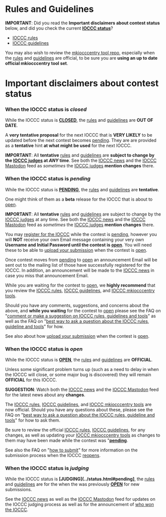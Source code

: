 # Rules and Guidelines

**IMPORTANT**: Did you read the **Important disclaimers about contest status** below,
and did you check the current **[IOCCC status](../status.html)**?

* [IOCCC rules](rules.html)
* [IOCCC guidelines](guidelines.html)

You may also wish to review the
[mkiocccentry tool repo](https://github.com/ioccc-src/mkiocccentry),
especially when the  [rules](rules.html) and [guidelines](guidelines.html)
are official, to be sure you are **using an up to date official mkiocccentry tool set**.


# Important disclaimers about contest status


### When the IOCCC status is _closed_

While the IOCCC status is **[CLOSED](../status.html#closed)**,
the [rules](rules.html) and [guidelines](guidelines.html)
are **OUT OF DATE**.

A **very tentative proposal** for the next IOCCC
that is **VERY LIKELY** to be updated before the next contest becomes [pending](../status.html#pending).
They are are provided as a **tentative** hint **at what
might be used** for the next IOCCC.

**IMPORTANT**: All **tentative** [rules](rules.html) and [guidelines](guidelines.html)
are **subject to change by the [IOCCC judges](../judges.html) at _ANY_ time**.
See both the [IOCCC news](../news.html) and the [IOCCC
Mastodon](https://fosstodon.org/@ioccc) feed as _sometimes_ the
[IOCCC judges](../judges.html) **mention changes** there.


### When the IOCCC status is _pending_

While the IOCCC status is **[PENDING](../status.html#pending)**,
the [rules](rules.html) and [guidelines](guidelines.html) are **tentative**.

One might think of them as a **beta** release for the IOCCC
that is about to [open](../status.html#open).

**IMPORTANT**: All **tentative** [rules](rules.html) and [guidelines](guidelines.html)
are subject to change by the [IOCCC judges](../judges.html) at any time.
See both the [IOCCC news](../news.html) and the [IOCCC
Mastodon](https://fosstodon.org/@ioccc) feed as _sometimes_ the
[IOCCC judges](../judges.html) **mention changes** there.

You may [register for the IOCCC](register.html) while the contest is [pending](../status.html#pending),
however you will **NOT** receive your own Email message containing your very own
**Username and Initial Password until the contest is [open](../status.html#open)**.  You will need these
to be able to [upload your submission](submit.html) when the contest is [open](../status.html#open).

Once contest moves from [pending](../status.html#pending") to [open](../status.html#open) an announcement
Email will be sent out to the mailing list of those have successfully registered for the IOCCC.
In addition, an announcement will be made to the [IOCCC news](../news.html) in case you miss
that announcement Email.

While you are waiting for the contest to [open](../status.html#open), we **highly recommend**
that you review the [IOCCC rules](rules.html), [IOCCC guidelines](guidelines.html),
and [IOCCC mkiocccentry tools](https://github.com/ioccc-src/mkiocccentry).

Should you have any comments, suggestions, and concerns about the above, and **while you waiting**
for the contest to [open](../status.html#open) please see the
FAQ on "[comment or make a suggestion on IOCCC rules, guidelines and tools](../faq.html#feedback)"
as well as the
FAQ on "[best way to ask a question about the IOCCC rules, guideline and tools](../faq.html#questions)"
for how.

See also about how [upload your submission](submit.html) when the contest is [open](../status.html#open).


### When the IOCCC status is _open_

While the IOCCC status is **[OPEN](../status.html#open)**,
the [rules](rules.html) and [guidelines](guidelines.html) are **OFFICIAL**.

Unless some significant problem turns up (such as a need to delay
in when the IOCCC will close, or some major bug is discovered) they
will remain **OFFICIAL** for this IOCCC.

**SUGGESTION**: Watch both the [IOCCC news](../news.html) and the [IOCCC
Mastodon](https://fosstodon.org/@ioccc) feed for the latest news
about any **changes**.

The [IOCCC rules](rules.html), [IOCCC guidelines](guidelines.html),
and [IOCCC mkiocccentry tools](https://github.com/ioccc-src/mkiocccentry)
are now official.  Should you have any questions about these, please see the
FAQ on "[best way to ask a question about the IOCCC rules, guideline and tools](../faq.html#questions)"
for how to ask them.

Be sure to review the official [IOCCC rules](rules.html), [IOCCC guidelines](guidelines.html),
for any changes, as well as updating your [IOCCC mkiocccentry tools](https://github.com/ioccc-src/mkiocccentry)
as changes to them may have been made while the contest was "**[pending](../status.html#pending)**.

See also the
FAQ on "[how to submit](submit.html)"
for more information on the submission process when the IOCCC [reopens](../status.html#open).


### When the IOCCC status is _judging_

While the IOCCC status is **[JUDGING](../status.html#pending]**,
the [rules](rules.html) and [guidelines](guidelines.html) are
for the when the was previously **[OPEN](../status.html#open)** for new submissions.

See the [IOCCC news](../news.html) as well as the [IOCCC
Mastodon](https://fosstodon.org/@ioccc) feed for updates
on the IOCCC judging process as well as for the announcement
of [who won the IOCCC](../years.html).


<!--

    Copyright © 1984-2024 by Landon Curt Noll. All Rights Reserved.

    You are free to share and adapt this file under the terms of this license:

        Creative Commons Attribution-ShareAlike 4.0 International (CC BY-SA 4.0)

    For more information, see:

        https://creativecommons.org/licenses/by-sa/4.0/

-->
